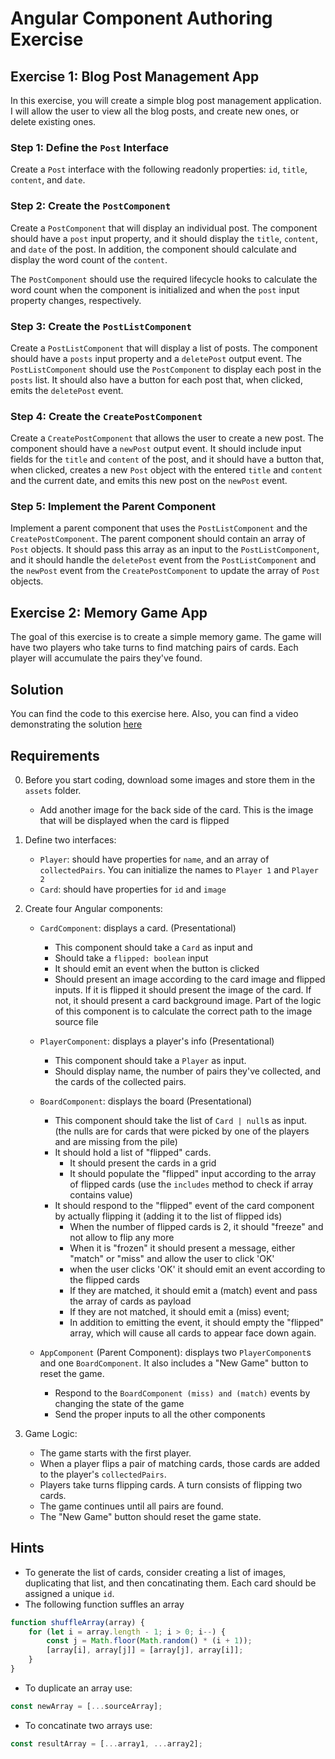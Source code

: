 # Angular Component Authoring Exercise

## Exercise 1: Blog Post Management App
In this exercise, you will create a simple blog post management application. I will allow the user to view all the blog posts, and create new ones, or delete existing ones.

### Step 1: Define the `Post` Interface

Create a `Post` interface with the following readonly properties: `id`, `title`, `content`, and `date`. 

### Step 2: Create the `PostComponent`

Create a `PostComponent` that will display an individual post. The component should have a `post` input property, and it should display the `title`, `content`, and `date` of the post. In addition, the component should calculate and display the word count of the `content`.

The `PostComponent` should use the required lifecycle hooks to calculate the word count when the component is initialized and when the `post` input property changes, respectively.

### Step 3: Create the `PostListComponent`

Create a `PostListComponent` that will display a list of posts. The component should have a `posts` input property and a `deletePost` output event. The `PostListComponent` should use the `PostComponent` to display each post in the `posts` list. It should also have a button for each post that, when clicked, emits the `deletePost` event.

### Step 4: Create the `CreatePostComponent`

Create a `CreatePostComponent` that allows the user to create a new post. The component should have a `newPost` output event. It should include input fields for the `title` and `content` of the post, and it should have a button that, when clicked, creates a new `Post` object with the entered `title` and `content` and the current date, and emits this new post on the `newPost` event.

### Step 5: Implement the Parent Component

Implement a parent component that uses the `PostListComponent` and the `CreatePostComponent`. The parent component should contain an array of `Post` objects. It should pass this array as an input to the `PostListComponent`, and it should handle the `deletePost` event from the `PostListComponent` and the `newPost` event from the `CreatePostComponent` to update the array of `Post` objects.

## Exercise 2: Memory Game App

The goal of this exercise is to create a simple memory game. The game will have two players who take turns to find matching pairs of cards. Each player will accumulate the pairs they've found. 

## Solution
You can find the code to this exercise here.
Also, you can find a video demonstrating the solution [here](https://youtu.be/STvDVdZ1XOw)

## Requirements
0. Before you start coding, download some images and store them in the `assets` folder. 
    - Add another image for the back side of the card.  This is the image that will be displayed when the card is flipped
1. Define two interfaces:
    - `Player`: should have properties for `name`, and an array of `collectedPairs`. You can initialize the names to `Player 1` and `Player 2`
    - `Card`: should have properties for `id` and `image`
2. Create four Angular components:
    - `CardComponent`: displays a card. (Presentational)
        - This component should take a `Card` as input and
        - Should take a `flipped: boolean` input
        - It should emit an event when the button is clicked
        - Should present an image according to the card image and flipped inputs. If it is flipped it should present the image of the card. If not, it should present a card background image. Part of the logic of this component is to calculate the correct path to the image source file
    - `PlayerComponent`: displays a player's info (Presentational) 
        - This component should take a `Player` as input.
        - Should display name, the number of pairs they've collected, and the cards of the collected pairs. 
    - `BoardComponent`: displays the board (Presentational) 
        - This component should take the list of `Card | null`s as input.  (the nulls are for cards that were picked by one of the players and are missing from the pile)
        - It should hold a list of "flipped" cards.
            - It should present the cards in a grid
            - It should populate the "flipped" input according to the array of flipped cards (use the `includes` method to check if array contains value)        
        - It should respond to the "flipped" event of the card component by actually flipping it (adding it to the list of flipped ids)
            - When the number of flipped cards is 2, it should "freeze" and not allow to flip any more
            - When it is "frozen" it should present a message, either "match" or "miss" and allow the user to click 'OK'
            - when the user clicks 'OK' it should emit an event according to the flipped cards
            - If they are matched, it should emit a (match) event and pass the array of cards as payload
            - If they are not matched, it should emit a (miss) event;
            - In addition to emitting the event, it should empty the "flipped" array, which will cause all cards to appear face down again.

    - `AppComponent` (Parent Component): displays two `PlayerComponent`s and one `BoardComponent`. It also includes a "New Game" button to reset the game.
        - Respond to the `BoardComponent (miss) and (match)` events by changing the state of the game
        - Send the proper inputs to all the other components

3. Game Logic:
    - The game starts with the first player.
    - When a player flips a pair of matching cards, those cards are added to the player's `collectedPairs`.
    - Players take turns flipping cards. A turn consists of flipping two cards.
    - The game continues until all pairs are found.
    - The "New Game" button should reset the game state.

## Hints

- To generate the list of cards, consider creating a list of images, duplicating that list, and then concatinating them. Each card should be assigned a unique `id`.
- The following function suffles an array
``` javascript
function shuffleArray(array) {
    for (let i = array.length - 1; i > 0; i--) {
        const j = Math.floor(Math.random() * (i + 1));
        [array[i], array[j]] = [array[j], array[i]];
    }
}
```
- To duplicate an array use: 
```javascript
const newArray = [...sourceArray];
```
- To concatinate two arrays use:
```javascript
const resultArray = [...array1, ...array2];
```


